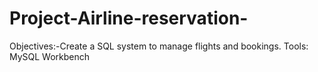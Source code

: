 # Project-Airline-reservation-
Objectives:-Create a SQL system to manage flights and bookings.
Tools: MySQL Workbench

